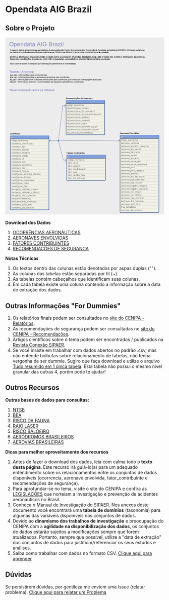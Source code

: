 # Opendata AIG Brazil

## Sobre o Projeto

![Modelo de Dados](/reference/data_model.png)

**Download dos Dados**

1. [OCORRÊNCIAS AERONÁUTICAS](/data/oco.csv "Tabela de Ocorrências - oco.csv")
2. [AERONAVES ENVOLVIDAS](/data/anv.csv "Tabela de Aeronaves Envolvidas - anv.csv")
3. [FATORES CONTRIBUINTES](/data/ftc.csv "Tabela de Fatores Contribuintes - ftc.csv")
4. [RECOMENDAÇÕES DE SEGURANÇA](/data/rec.csv "Tabela de Recomendações de Segurança - rec.csv")

**Notas Técnicas**

1. Os textos dentro das colunas estão denotados por aspas duplas ("").
2. As colunas das tabelas estão separadas por til (~).
3. As tabelas contém cabeçalhos que identificam suas colunas.
4. Em cada tabela existe uma coluna contendo a informação sobre a data de extração dos dados.

## Outras Informações "For Dummies"

1. Os relatórios finais podem ser consultados no [site do CENIPA - Relatórios](http://www.cenipa.aer.mil.br/cenipa/paginas/relatorios/relatorios-finais "CENIPA").
2. As recomendações de segurança podem ser consultadas no [site do CENIPA - Recomendações](http://www.cenipa.aer.mil.br/cenipa/paginas/relatorios/recomendacoes "CENIPA").
3. Artigos científicos sobre o tema podem ser encontrados / publicados na [Revista Conexão SIPAER](http://conexaosipaer.cenipa.gov.br/index.php/sipaer "Conexão SIPAER").
4. Se você insiste em trabalhar com dados abertos no padrão .csv, mas não entende bolhufas sobre relacionamento de tabelas, não tenha vergonha de ser dummie. Sugiro que faça download e utilize o arquivo [Tudo resumido em 1 única tabela](/data/all.csv "Tabela Resumida - all.csv"). Esta tabela não possui o mesmo nível granular das outras 4, porém pode te ajudar!

## Outros Recursos

**Outras bases de dados para consultas:**

1. [NTSB](http://www.ntsb.gov/_layouts/ntsb.aviation/index.aspx "Base de dados do NTSB")
2. [BEA](https://www.bea.aero/no_cache/les-enquetes/les-evenements-notifies/ "Base de dados do BEA")
3. [RISCO DA FAUNA](http://www.cenipa.aer.mil.br/cenipa/sigra/pesquisa_dadosExt "Reportes de eventos de Risco da Fauna no Brasil")
4. [RAIO LASER](http://www.cenipa.aer.mil.br/cenipa/raio_laser/pesquisa "Reportes de eventos de Raio Laser na Aviação Brasileira")
5. [RISCO BALOEIRO](http://www.cenipa.aer.mil.br/cenipa/baloeiro/pesquisa "Reportes de eventos com soltura de Balões que afetam a Aviação Brasileira")
6. [AERÓDROMOS BRASILEIROS](http://dados.gov.br/dataset/airport21jul16 "Listagem de Aeródromos brasileiros publicada pelo DECEA")
7. [AEROVIAS BRASILEIRAS](http://dados.gov.br/dataset/airway21jul16 "Listagem com as Aerovias Brasileiras publicada pelo DECEA")

**Dicas para melhor aproveitamento dos recursos**

1. Antes de fazer o download dos dados, leia com calma todo o **texto desta página**. Este recurso irá guiá-lo(a) para um adequado entendimento sobre os relacionamentos entre os conjuntos de dados disponíveis (ocorrencia, aeronave envolvida, fator_contribuinte e recomendações de segurança).
2. Para aprofundar-se no tema, visite o site do CENIPA e confira as [LEGISLAÇÕES](http://www.cenipa.aer.mil.br/cenipa/index.php/legislacao) que norteiam a investigação e prevenção de acidentes aeronáuticos no Brasil.
3. Conheça o [Manual de Investigação do SIPAER](http://www.cenipa.aer.mil.br/cenipa/index.php/legislacao/category/7-mca-manual-do-comando-da-aeronautica?download=23%3Amca-3-6). Nos anexos deste documento você encontrará uma **tabela de domínios** (taxonomia) para algumas das variáveis disponíveis nos conjuntos de dados.
4. Devido ao **dinamismo dos trabalhos de investigação** e preocupação do CENIPA com a **agilidade na disponibilização dos dados**, os conjuntos de dados estarão sujeitos a modificações sempre que forem atualizados. Portanto, sempre que possível, utilize a "data de extração" dos conjuntos de dados para justificar/referenciar os seus estudos e análises.
5. Saiba como trabalhar com dados no formato CSV. [Clique aqui para aprender](http://www.portaltransparencia.gov.br/faleConosco/perguntas-tema-download-dados.asp)

## Dúvidas

Se persistirem dúvidas, por gentileza me enviem uma Issue (relatar problema). [Clique aqui para relatar um Problema](https://github.com/nosbielcs/opendata_aig_brazil/issues)